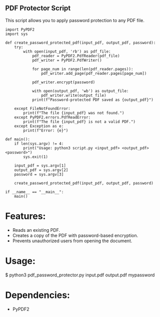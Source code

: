 
## PDF Protector Script
This script allows you to apply password protection to any PDF file.
```
import PyPDF2
import sys

def create_password_protected_pdf(input_pdf, output_pdf, password):
    try:
        with open(input_pdf, 'rb') as pdf_file:
            pdf_reader = PyPDF2.PdfReader(pdf_file)
            pdf_writer = PyPDF2.PdfWriter()

            for page_num in range(len(pdf_reader.pages)):
                pdf_writer.add_page(pdf_reader.pages[page_num])

            pdf_writer.encrypt(password)

            with open(output_pdf, 'wb') as output_file:
                pdf_writer.write(output_file)
            print(f"Password-protected PDF saved as {output_pdf}")

    except FileNotFoundError:
        print(f"The file {input_pdf} was not found.")
    except PyPDF2.errors.PdfReadError:
        print(f"The file {input_pdf} is not a valid PDF.")
    except Exception as e:
        print(f"Error: {e}")

def main():
    if len(sys.argv) != 4:
        print("Usage: python3 script.py <input_pdf> <output_pdf> <password>")
        sys.exit(1)

    input_pdf = sys.argv[1]
    output_pdf = sys.argv[2]
    password = sys.argv[3]

    create_password_protected_pdf(input_pdf, output_pdf, password)

if __name__ == "__main__":
    main()
```

# Features:
- Reads an existing PDF.
- Creates a copy of the PDF with password-based encryption.
- Prevents unauthorized users from opening the document.

# Usage:
$ python3 pdf_password_protector.py input.pdf output.pdf mypassword

# Dependencies:
- PyPDF2
